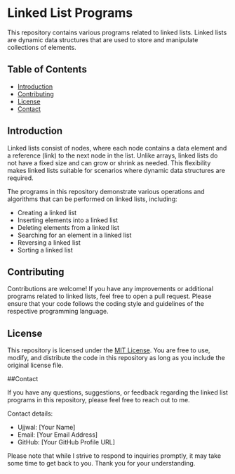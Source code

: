 # Linked List Programs

This repository contains various programs related to linked lists. Linked lists are dynamic data structures that are used to store and manipulate collections of elements. 

## Table of Contents

- [Introduction](#introduction)
- [Contributing](#contributing)
- [License](#license)
- [Contact](#Contact)

## Introduction

Linked lists consist of nodes, where each node contains a data element and a reference (link) to the next node in the list. Unlike arrays, linked lists do not have a fixed size and can grow or shrink as needed. This flexibility makes linked lists suitable for scenarios where dynamic data structures are required.

The programs in this repository demonstrate various operations and algorithms that can be performed on linked lists, including:

- Creating a linked list
- Inserting elements into a linked list
- Deleting elements from a linked list
- Searching for an element in a linked list
- Reversing a linked list
- Sorting a linked list

## Contributing

Contributions are welcome! If you have any improvements or additional programs related to linked lists, feel free to open a pull request. Please ensure that your code follows the coding style and guidelines of the respective programming language.

## License

This repository is licensed under the [MIT License](./LICENSE). You are free to use, modify, and distribute the code in this repository as long as you include the original license file.

##Contact

If you have any questions, suggestions, or feedback regarding the linked list programs in this repository, please feel free to reach out to me.

Contact details:
- Ujjwal: [Your Name]
- Email: [Your Email Address]
- GitHub: [Your GitHub Profile URL]

Please note that while I strive to respond to inquiries promptly, it may take some time to get back to you. Thank you for your understanding.
